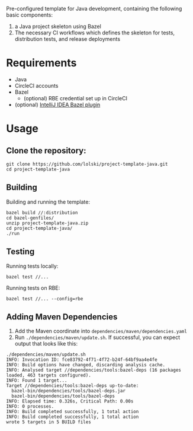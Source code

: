 Pre-configured template for Java development, containing the following basic components:
1. a Java project skeleton using Bazel
2. The necessary CI workflows which defines the skeleton for tests, distribution tests, and release deployments

# Requirements
- Java
- CircleCI accounts
- Bazel
  - (optional) RBE credential set up in CircleCI
- (optional) [IntelliJ IDEA Bazel plugin](https://plugins.jetbrains.com/plugin/8609-bazel)

# Usage
## Clone the repository:
```
git clone https://github.com/lolski/project-template-java.git
cd project-template-java
```

## Building
Building and running the template:
```
bazel build //:distribution
cd bazel-genfiles/
unzip project-template-java.zip
cd project-template-java/
./run
```

## Testing
Running tests locally:
```
bazel test //...
```

Running tests on RBE:
```
bazel test //... --config=rbe
```

## Adding Maven Dependencies
1. Add the Maven coordinate into `dependencies/maven/dependencies.yaml`
2. Run `./dependencies/maven/update.sh`. If successful, you can expect output that looks like this:
```
./dependencies/maven/update.sh 
INFO: Invocation ID: fce83792-4f71-4f72-b24f-64bf9aa4e4fe
INFO: Build options have changed, discarding analysis cache.
INFO: Analysed target //dependencies/tools:bazel-deps (16 packages loaded, 463 targets configured).
INFO: Found 1 target...
Target //dependencies/tools:bazel-deps up-to-date:
  bazel-bin/dependencies/tools/bazel-deps.jar
  bazel-bin/dependencies/tools/bazel-deps
INFO: Elapsed time: 0.326s, Critical Path: 0.00s
INFO: 0 processes.
INFO: Build completed successfully, 1 total action
INFO: Build completed successfully, 1 total action
wrote 5 targets in 5 BUILD files
```

